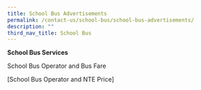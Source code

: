 ```yaml
---
title: School Bus Advertisements
permalink: /contact-us/school-bus/school-bus-advertisements/
description: ""
third_nav_title: School Bus
---
```

**School Bus Services**

School Bus Operator and Bus Fare

[School Bus Operator and NTE Price] 
